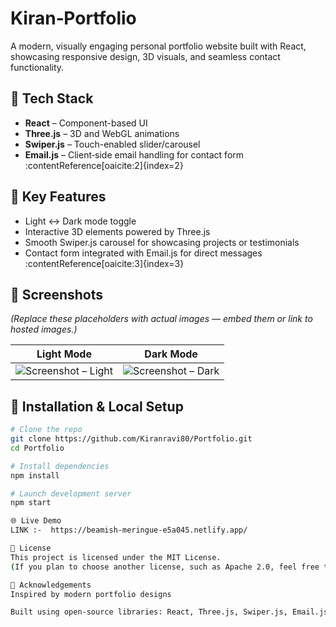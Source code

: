 # Kiran‑Portfolio

A modern, visually engaging personal portfolio website built with React, showcasing responsive design, 3D visuals, and seamless contact functionality.

## 🔧 Tech Stack
- **React** – Component-based UI  
- **Three.js** – 3D and WebGL animations  
- **Swiper.js** – Touch-enabled slider/carousel  
- **Email.js** – Client‑side email handling for contact form :contentReference[oaicite:2]{index=2}

## 🚀 Key Features
- Light ↔ Dark mode toggle  
- Interactive 3D elements powered by Three.js  
- Smooth Swiper.js carousel for showcasing projects or testimonials  
- Contact form integrated with Email.js for direct messages :contentReference[oaicite:3]{index=3}

## 📸 Screenshots
*(Replace these placeholders with actual images — embed them or link to hosted images.)*

| Light Mode | Dark Mode |
|------------|-----------|
| ![Screenshot – Light](/path/to/light-mode.png) | ![Screenshot – Dark](/path/to/dark-mode.png) |

## 🔧 Installation & Local Setup

```bash
# Clone the repo
git clone https://github.com/Kiranravi80/Portfolio.git
cd Portfolio

# Install dependencies
npm install

# Launch development server
npm start

🌐 Live Demo
LINK :-  https://beamish-meringue-e5a045.netlify.app/

📄 License
This project is licensed under the MIT License.
(If you plan to choose another license, such as Apache 2.0, feel free to update accordingly.)

🙏 Acknowledgements
Inspired by modern portfolio designs

Built using open‑source libraries: React, Three.js, Swiper.js, Email.js



